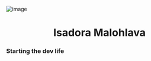 ![image](https://github.com/isadoramalohlava/isadoramalohlava/assets/109180228/10a24f2c-88c6-42c2-8bd7-7ee03a61ca80)

<h1 align="center"> Isadora Malohlava </h1>

<h3>Starting the dev life</h3>

<!--
**isadoramalohlava/isadoramalohlava** is a ✨ _special_ ✨ repository because its `README.md` (this file) appears on your GitHub profile.

Here are some ideas to get you started:

- 🔭 I’m currently working on ...
- 🌱 I’m currently learning ...
- 👯 I’m looking to collaborate on ...
- 🤔 I’m looking for help with ...
- 💬 Ask me about ...
- 📫 How to reach me: ...
- 😄 Pronouns: ...
- ⚡ Fun fact: ...
-->
